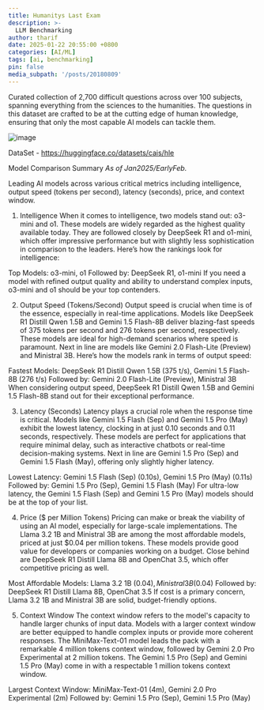 ```yaml
---
title: Humanitys Last Exam
description: >-
  LLM Benchmarking
author: tharif
date: 2025-01-22 20:55:00 +0800
categories: [AI/ML]
tags: [ai, benchmarking]
pin: false
media_subpath: '/posts/20180809'
---
```


Curated collection of 2,700 difficult questions across over 100 subjects, spanning everything from the sciences to the humanities. 
The questions in this dataset are crafted to be at the cutting edge of human knowledge, ensuring that only the most capable AI models can tackle them.

![image](https://github.com/user-attachments/assets/7d350e85-d4da-46c6-9122-f075552bbbe8)

DataSet - https://huggingface.co/datasets/cais/hle

Model Comparison Summary
_As of Jan2025/EarlyFeb._

Leading AI models across various critical metrics including intelligence, output speed (tokens per second), latency (seconds), price, and context window.

1. Intelligence
When it comes to intelligence, two models stand out: o3-mini and o1. These models are widely regarded as the highest quality available today. They are followed closely by DeepSeek R1 and o1-mini, which offer impressive performance but with slightly less sophistication in comparison to the leaders. Here’s how the rankings look for intelligence:

Top Models: o3-mini, o1
Followed by: DeepSeek R1, o1-mini
If you need a model with refined output quality and ability to understand complex inputs, o3-mini and o1 should be your top contenders.

2. Output Speed (Tokens/Second)
Output speed is crucial when time is of the essence, especially in real-time applications. Models like DeepSeek R1 Distill Qwen 1.5B and Gemini 1.5 Flash-8B deliver blazing-fast speeds of 375 tokens per second and 276 tokens per second, respectively. These models are ideal for high-demand scenarios where speed is paramount. Next in line are models like Gemini 2.0 Flash-Lite (Preview) and Ministral 3B. Here’s how the models rank in terms of output speed:

Fastest Models: DeepSeek R1 Distill Qwen 1.5B (375 t/s), Gemini 1.5 Flash-8B (276 t/s)
Followed by: Gemini 2.0 Flash-Lite (Preview), Ministral 3B
When considering output speed, DeepSeek R1 Distill Qwen 1.5B and Gemini 1.5 Flash-8B stand out for their exceptional performance.

3. Latency (Seconds)
Latency plays a crucial role when the response time is critical. Models like Gemini 1.5 Flash (Sep) and Gemini 1.5 Pro (May) exhibit the lowest latency, clocking in at just 0.10 seconds and 0.11 seconds, respectively. These models are perfect for applications that require minimal delay, such as interactive chatbots or real-time decision-making systems. Next in line are Gemini 1.5 Pro (Sep) and Gemini 1.5 Flash (May), offering only slightly higher latency.

Lowest Latency: Gemini 1.5 Flash (Sep) (0.10s), Gemini 1.5 Pro (May) (0.11s)
Followed by: Gemini 1.5 Pro (Sep), Gemini 1.5 Flash (May)
For ultra-low latency, the Gemini 1.5 Flash (Sep) and Gemini 1.5 Pro (May) models should be at the top of your list.

4. Price ($ per Million Tokens)
Pricing can make or break the viability of using an AI model, especially for large-scale implementations. The Llama 3.2 1B and Ministral 3B are among the most affordable models, priced at just $0.04 per million tokens. These models provide good value for developers or companies working on a budget. Close behind are DeepSeek R1 Distill Llama 8B and OpenChat 3.5, which offer competitive pricing as well.

Most Affordable Models: Llama 3.2 1B ($0.04), Ministral 3B ($0.04)
Followed by: DeepSeek R1 Distill Llama 8B, OpenChat 3.5
If cost is a primary concern, Llama 3.2 1B and Ministral 3B are solid, budget-friendly options.

5. Context Window
The context window refers to the model's capacity to handle larger chunks of input data. Models with a larger context window are better equipped to handle complex inputs or provide more coherent responses. The MiniMax-Text-01 model leads the pack with a remarkable 4 million tokens context window, followed by Gemini 2.0 Pro Experimental at 2 million tokens. The Gemini 1.5 Pro (Sep) and Gemini 1.5 Pro (May) come in with a respectable 1 million tokens context window.

Largest Context Window: MiniMax-Text-01 (4m), Gemini 2.0 Pro Experimental (2m)
Followed by: Gemini 1.5 Pro (Sep), Gemini 1.5 Pro (May)
